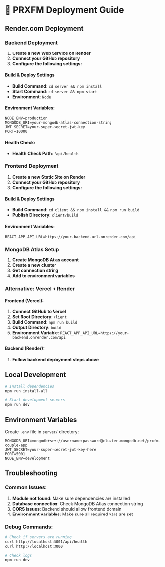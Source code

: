 # 🚀 PRXFM Deployment Guide

## Render.com Deployment

### Backend Deployment

1. **Create a new Web Service on Render**
2. **Connect your GitHub repository**
3. **Configure the following settings:**

#### Build & Deploy Settings:
- **Build Command**: `cd server && npm install`
- **Start Command**: `cd server && npm start`
- **Environment**: `Node`

#### Environment Variables:
```
NODE_ENV=production
MONGODB_URI=your-mongodb-atlas-connection-string
JWT_SECRET=your-super-secret-jwt-key
PORT=10000
```

#### Health Check:
- **Health Check Path**: `/api/health`

### Frontend Deployment

1. **Create a new Static Site on Render**
2. **Connect your GitHub repository**
3. **Configure the following settings:**

#### Build & Deploy Settings:
- **Build Command**: `cd client && npm install && npm run build`
- **Publish Directory**: `client/build`

#### Environment Variables:
```
REACT_APP_API_URL=https://your-backend-url.onrender.com/api
```

### MongoDB Atlas Setup

1. **Create MongoDB Atlas account**
2. **Create a new cluster**
3. **Get connection string**
4. **Add to environment variables**

### Alternative: Vercel + Render

#### Frontend (Vercel):
1. **Connect GitHub to Vercel**
2. **Set Root Directory**: `client`
3. **Build Command**: `npm run build`
4. **Output Directory**: `build`
5. **Environment Variable**: `REACT_APP_API_URL=https://your-backend.onrender.com/api`

#### Backend (Render):
1. **Follow backend deployment steps above**

## Local Development

```bash
# Install dependencies
npm run install-all

# Start development servers
npm run dev
```

## Environment Variables

Create `.env` file in `server/` directory:

```env
MONGODB_URI=mongodb+srv://username:password@cluster.mongodb.net/prxfm-couple-app
JWT_SECRET=your-super-secret-jwt-key-here
PORT=5001
NODE_ENV=development
```

## Troubleshooting

### Common Issues:

1. **Module not found**: Make sure dependencies are installed
2. **Database connection**: Check MongoDB Atlas connection string
3. **CORS issues**: Backend should allow frontend domain
4. **Environment variables**: Make sure all required vars are set

### Debug Commands:

```bash
# Check if servers are running
curl http://localhost:5001/api/health
curl http://localhost:3000

# Check logs
npm run dev
```
